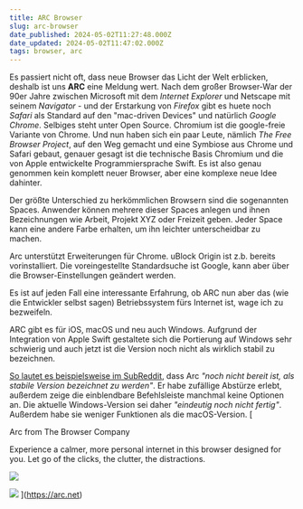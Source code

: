 ```yaml
---
title: ARC Browser
slug: arc-browser
date_published: 2024-05-02T11:27:48.000Z
date_updated: 2024-05-02T11:47:02.000Z
tags: browser, arc
---
```


Es passiert nicht oft, dass neue Browser das Licht der Welt erblicken, deshalb ist uns **ARC** eine Meldung wert. Nach dem großer Browser-War der 90er Jahre zwischen Microsoft mit dem *Internet Explorer* und Netscape mit seinem *Navigator* - und der Erstarkung von *Firefox* gibt es huete noch *Safari* als Standard auf den "mac-driven Devices" und natürlich *Google Chrome*. Selbiges steht unter Open Source. Chromium ist die google-freie Variante von Chrome. Und nun haben sich ein paar Leute, nämlich *The Free Browser Project*, auf den Weg gemacht und eine Symbiose aus Chrome und Safari gebaut, genauer gesagt ist die technische Basis Chromium und die von Apple entwickelte Programmiersprache Swift. Es ist also genau genommen kein komplett neuer Browser, aber eine komplexe neue Idee dahinter.

Der größte Unterschied zu herkömmlichen Browsern sind die sogenannten Spaces. Anwender können mehrere dieser Spaces anlegen und ihnen Bezeichnungen wie Arbeit, Projekt XYZ oder Freizeit geben. Jeder Space kann eine andere Farbe erhalten, um ihn leichter unterscheidbar zu machen.

Arc unterstützt Erweiterungen für Chrome. uBlock Origin ist z.b. bereits vorinstalliert. Die voreingestellte Standardsuche ist Google, kann aber über die Browser-Einstellungen geändert werden.

Es ist auf jeden Fall eine interessante Erfahrung, ob ARC nun aber das (wie die Entwickler selbst sagen) Betriebssystem fürs Internet ist, wage ich zu bezweifeln.

ARC gibt es für iOS, macOS und neu auch Windows. Aufgrund der Integration von Apple Swift gestaltete sich die Portierung auf Windows sehr schwierig und auch jetzt ist die Version noch nicht als wirklich stabil zu bezeichnen.

[So lautet es beispielsweise im SubReddit](https://www.reddit.com/r/ArcBrowser/comments/1cgu8nq/comment/l1y10qn/), dass Arc *"noch nicht bereit ist, als stabile Version bezeichnet zu werden"*. Er habe zufällige Abstürze erlebt, außerdem zeige die einblendbare Befehlsleiste manchmal keine Optionen an. Die aktuelle Windows-Version sei daher *"eindeutig noch nicht fertig"*. Außerdem habe sie weniger Funktionen als die macOS-Version.
[

Arc from The Browser Company

Experience a calmer, more personal internet in this browser designed for you. Let go of the clicks, the clutter, the distractions.

![](https://arc.net/favicon.png)

![](https://arc.net/og.png)
](https://arc.net)
